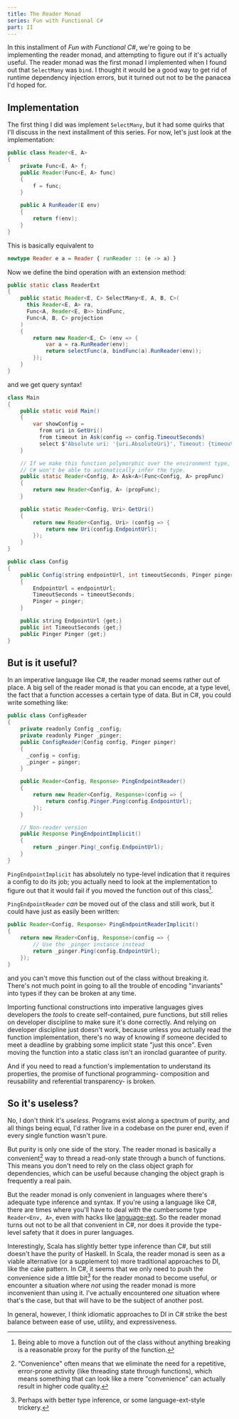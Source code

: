 ```yaml
---
title: The Reader Monad
series: Fun with Functional C#
part: II
---
```


In this installment of *Fun with Functional C#*, we're going to be implementing the reader monad, and attempting to figure out if it's actually useful. The reader monad was the first monad I implemented when I found out that `SelectMany` was `bind`. I thought it would be a good way to get rid of runtime dependency injection errors, but it turned out not to be the panacea I'd hoped for.


## Implementation
The first thing I did was implement `SelectMany`, but it had some quirks that I'll discuss in the next installment of this series. For now, let's just look at the implementation:

```java
public class Reader<E, A>
{
    private Func<E, A> f;
    public Reader(Func<E, A> func) 
    {
        f = func;
    }

    public A RunReader(E env) 
    {
        return f(env);
    }
}
```

This is basically equivalent to

```haskell
newtype Reader e a = Reader { runReader :: (e -> a) }
```

<!--more-->

Now we define the bind operation with an extension method:

```java
public static class ReaderExt
{
    public static Reader<E, C> SelectMany<E, A, B, C>(
      this Reader<E, A> ra,
      Func<A, Reader<E, B>> bindFunc,
      Func<A, B, C> projection
    )
    {
        return new Reader<E, C> (env => {
            var a = ra.RunReader(env);
            return selectFunc(a, bindFunc(a).RunReader(env));
        });
    }
}
```

and we get query syntax!

```java
class Main 
{
    public static void Main() 
    {
        var showConfig = 
          from uri in GetUri()
          from timeout in Ask(config => config.TimeoutSeconds)
          select $"Absolute uri: '{uri.AbsoluteUri}', Timeout: {timeout} seconds.";
    }

    // If we make this function polymorphic over the environment type,
    // C# won't be able to automatically infer the type.
    public static Reader<Config, A> Ask<A>(Func<Config, A> propFunc) 
    {
        return new Reader<Config, A> (propFunc);
    }

    public static Reader<Config, Uri> GetUri() 
    {
        return new Reader<Config, Uri> (config => {
            return new Uri(config.EndpointUrl);
        });
    }
}

public class Config
{
    public Config(string endpointUrl, int timeoutSeconds, Pinger pinger) 
    {
        EndpointUrl = endpointUrl;
        TimeoutSeconds = timeoutSeconds;
        Pinger = pinger;
    }

    public string EndpointUrl {get;}
    public int TimeoutSeconds {get;}
    public Pinger Pinger {get;}
}

```

## But is it useful?
In an imperative language like C#, the reader monad seems rather out of place. A big sell of the reader monad is that you can encode, at a type level, the fact that a function accesses a certain type of data. But in C#, you could write something like:

```java
public class ConfigReader 
{
    private readonly Config _config;
    private readonly Pinger _pinger;
    public ConfigReader(Config config, Pinger pinger) 
    {
      _config = config;
      _pinger = pinger;
    }

    public Reader<Config, Response> PingEndpointReader()
    {
        return new Reader<Config, Response>(config => {
            return config.Pinger.Ping(config.EndpointUrl);
        });
    }

    // Non-reader version
    public Response PingEndpointImplicit()
    {
        return _pinger.Ping(_config.EndpointUrl);
    }
}
```

`PingEndpointImplicit` has absolutely no type-level indication that it requires a config to do its job; you actually need to look at the implementation to figure out that it would fail if you moved the function out of this class[^move].

[^move]: Being able to move a function out of the class without anything breaking is a reasonable proxy for the purity of the function.

`PingEndpointReader` *can* be moved out of the class and still work, but it could have just as easily been written:

```java
public Reader<Config, Response> PingEndpointReaderImplicit()
{
    return new Reader<Config, Response>(config => {
        // Use the _pinger instance instead
        return _pinger.Ping(config.EndpointUrl);
    });
}
```

and you can't move this function out of the class without breaking it. There's not much point in going to all the trouble of encoding "invariants" into types if they can be broken at any time. 

Importing functional constructions into imperative languages gives developers the *tools* to create self-contained, pure functions, but still relies on developer discipline to make sure it's done correctly. And relying on developer discipline just doesn't work, because unless you actually read the function implementation, there's no way of knowing if someone decided to meet a deadline by grabbing some implicit state "just this once". Even moving the function into a static class isn't an ironclad guarantee of purity.

And if you need to read a function's implementation to understand its properties, the promise of functional programming- composition and reusability and referential transparency- is broken.

## So it's useless?
No, I don't think it's *useless*. Programs exist along a spectrum of purity, and all things being equal, I'd rather live in a codebase on the purer end, even if every single function wasn't pure.

But purity is only one side of the story. The reader monad is basically a convenient[^convenient] way to thread a read-only state through a bunch of functions. This means you don't need to rely on the class object graph for dependencies, which can be useful because changing the object graph is frequently a real pain.

[^convenient]: "Convenience" often means that we eliminate the need for a repetitive, error-prone activity (like threading state through functions), which means something that can look like a mere "convenience" can actually result in higher code quality.

But the reader monad is only convenient in languages where there's adequate type inference and syntax. If you're using a language like C#, there are times where you'll have to deal with the cumbersome type `Reader<Env, A>`, even with hacks like [language-ext](https://github.com/louthy/language-ext). So the reader monad turns out not to be all that convenient in C#, nor does it provide the type-level safety that it does in purer languages.

Interestingly, Scala has slightly better type inference than C#, but still doesn't have the purity of Haskell. In Scala, the reader monad is seen as a viable alternative (or a supplement to) more traditional approaches to DI, like the cake pattern. In C#, it seems that we only need to push the convenience side a little bit[^bit] for the reader monad to become useful, or encounter a situation where *not* using the reader monad is more inconvenient than using it. I've actually encountered *one* situation where that's the case, but that will have to be the subject of another post.

[^bit]: Perhaps with better type inference, or some language-ext-style trickery.

In general, however, I think idiomatic approaches to DI in C# strike the best balance between ease of use, utility, and expressiveness.
